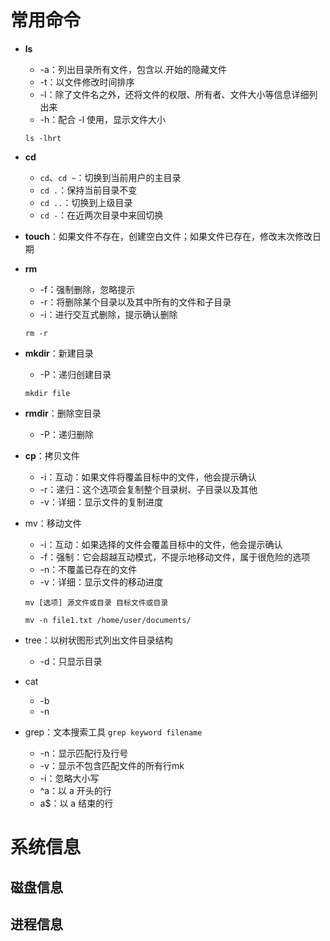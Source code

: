 # 常用命令

- **ls**

  - -a：列出目录所有文件，包含以.开始的隐藏文件
  - -t：以文件修改时间排序
  - -l：除了文件名之外，还将文件的权限、所有者、文件大小等信息详细列出来
  - -h：配合 -l 使用，显示文件大小

  ```shell
  ls -lhrt
  ```



- **cd**
  - `cd`、`cd ~`：切换到当前用户的主目录
  - `cd .`：保持当前目录不变
  - `cd ..`：切换到上级目录
  - `cd -`：在近两次目录中来回切换



- **touch**：如果文件不存在，创建空白文件；如果文件已存在，修改末次修改日期



- **rm**

  - -f：强制删除，忽略提示
  - -r：将删除某个目录以及其中所有的文件和子目录
  - -i：进行交互式删除，提示确认删除

  ```shell
  rm -r
  ```



- **mkdir**：新建目录

  - -P：递归创建目录

  ```shell
  mkdir file
  ```



- **rmdir**：删除空目录
  - -P：递归删除



- **cp**：拷贝文件
  - -i：互动：如果文件将覆盖目标中的文件，他会提示确认
  - -r：递归：这个选项会复制整个目录树、子目录以及其他
  - -v：详细：显示文件的复制进度



- mv：移动文件
  - -i：互动：如果选择的文件会覆盖目标中的文件，他会提示确认
  - -f：强制：它会超越互动模式，不提示地移动文件，属于很危险的选项
  - -n：不覆盖已存在的文件
  - -v：详细：显示文件的移动进度
  
  ```shell
  mv [选项] 源文件或目录 目标文件或目录
  ```
  
  ```shell
  mv -n file1.txt /home/user/documents/
  ```



- tree：以树状图形式列出文件目录结构
  - -d：只显示目录



- cat
  - -b
  - -n



- grep：文本搜索工具 `grep keyword filename`
  - -n：显示匹配行及行号
  - -v：显示不包含匹配文件的所有行mk
  - -i：忽略大小写
  - ^a：以 a 开头的行
  - a$：以 a 结束的行



# 系统信息



## 磁盘信息



## 进程信息


